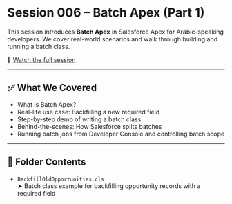 # Session 006 – Batch Apex (Part 1)

This session introduces **Batch Apex** in Salesforce Apex for Arabic-speaking developers. We cover real-world scenarios and walk through building and running a batch class.

🎥 [Watch the full session](https://youtu.be/MtvhjB9G1bk)

---

## ✅ What We Covered
- What is Batch Apex?
- Real-life use case: Backfilling a new required field
- Step-by-step demo of writing a batch class
- Behind-the-scenes: How Salesforce splits batches
- Running batch jobs from Developer Console and controlling batch scope

---

## 📁 Folder Contents

- `BackfillOldOpportunities.cls`  
  ➤ Batch class example for backfilling opportunity records with a required field

